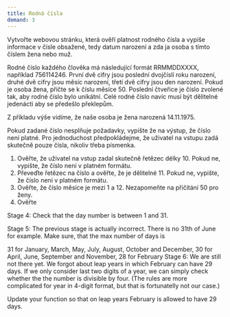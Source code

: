 ```yaml
---
title: Rodná čísla
demand: 3
---
```


Vytvořte webovou stránku, která ověří platnost rodného čísla a vypíše informace v čísle obsažené, tedy datum narození a zda ja osoba s tímto číslem žena nebo muž.

Rodné číslo každého člověka má následující formát RRMMDDXXXX, například 756114246.
První dvě cifry jsou poslední dvojčíslí roku narození, druhé dvě cifry jsou měsíc narození, třetí dvě cifry jsou den narození. Pokud je osoba žena, přičte se k číslu měsíce 50. Poslední čtveřice je číslo zvolené tak, aby rodné číslo bylo uníkátní. Celé rodné číslo navíc musí být dělitelné jedenácti aby se předešlo překlepům. 

Z příkladu výše vidíme, že naše osoba je žena narozená 14.11.1975. 

Pokud zadané číslo nesplňuje požadavky, vypište že na výstup, že číslo není platné. Pro jednoduchost předpokládejme, že uživatel na vstupu zadá skutečně pouze čísla, nikoliv třeba písmenka. 

1. Ověřte, že uživatel na vstup zadal skutečně řetězec délky 10. Pokud ne, vypište, že číslo není v platném formátu.
1. Převeďte řetězec na číslo a ověřte, že je dělitelné 11. Pokud ne, vypište, že číslo není v platném formátu.
1. Ověřte, že číslo měsíce je mezi 1 a 12. Nezapomeňte na přičítání 50 pro ženy.
1. Ověřte

Stage 4:
Check that the day number is between 1 and 31.

Stage 5:
The previous stage is actually incorrect. There is no 31th of June for example. Make sure, that the max number of days is

31 for January, March, May, July, August, October and December,
30 for April, June, September and November,
28 for February
Stage 6:
We are still not there yet. We forgot about leap years in which February can have 29 days. If we only consider last two digits of a year, we can simply check whether the the number is divisible by four. (The rules are more complicated for year in 4-digit format, but that is fortunatelly not our case.)

Update your function so that on leap years February is allowed to have 29 days.